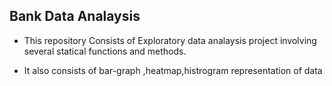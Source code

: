 <h2>Bank Data Analaysis</h2>
<ul>
  <li><p>This repository Consists of Exploratory data analaysis project involving several statical functions and methods.</p></li>
  <li><p>It also consists of bar-graph ,heatmap,histrogram representation of data</p></li>
</ul>

